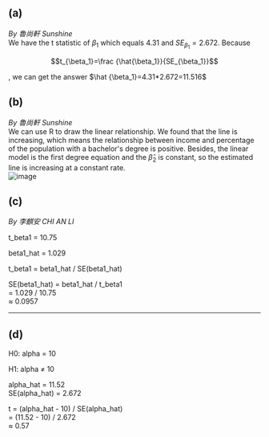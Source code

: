 ## (a)

*By 魯尚軒 Sunshine*  
We have the t statistic of $\beta_1$ which equals 4.31 and $SE_{\beta_1}=2.672$. Because  
```math
t_{\beta_1}=\frac {\hat{\beta_1}}{SE_{\beta_1}}
```
, we can get the answer $\hat {\beta_1}=4.31*2.672=11.516$ 

## (b)

*By 魯尚軒 Sunshine*  
We can use R to draw the linear relationship. We found that the line is increasing, which means the relationship between income and percentage of the population with a bachelor's degree is positive. Besides, the linear model is the first degree equation and the $\hat \beta_2$ is constant, so the estimated line is increasing at a constant rate.  
![image](https://github.com/user-attachments/assets/6f1acb08-abd6-496b-8a1b-98170346f9db)


## (c) 
*By 李麒安 CHI AN LI*  

t_beta1 = 10.75  

beta1_hat = 1.029  
 
t_beta1 = beta1_hat / SE(beta1_hat)  

SE(beta1_hat) = beta1_hat / t_beta1  
              = 1.029 / 10.75  
              ≈ 0.0957

---
## (d) 
H0: alpha = 10   

H1: alpha ≠ 10  

alpha_hat = 11.52  
SE(alpha_hat) = 2.672  

t = (alpha_hat - 10) / SE(alpha_hat)  
  = (11.52 - 10) / 2.672  
  ≈ 0.57
